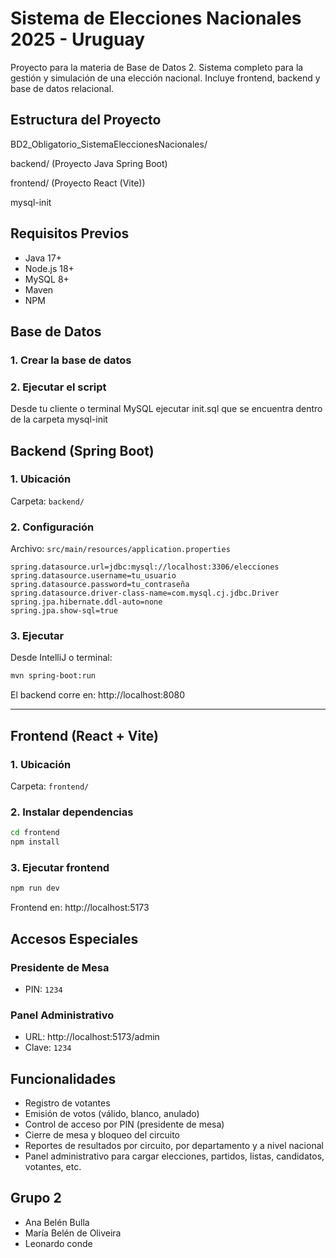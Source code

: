 
# Sistema de Elecciones Nacionales 2025 - Uruguay

Proyecto para la materia de Base de Datos 2.
Sistema completo para la gestión y simulación de una elección nacional. Incluye frontend, backend y base de datos relacional.

## Estructura del Proyecto

BD2\_Obligatorio\_SistemaEleccionesNacionales/

backend/               (Proyecto Java Spring Boot)

frontend/              (Proyecto React (Vite))

mysql-init


## Requisitos Previos

- Java 17+
- Node.js 18+
- MySQL 8+
- Maven
- NPM

## Base de Datos

### 1. Crear la base de datos

### 2. Ejecutar el script

Desde tu cliente o terminal MySQL ejecutar init.sql que se encuentra dentro de la carpeta mysql-init

## Backend (Spring Boot)

### 1. Ubicación

Carpeta: `backend/`

### 2. Configuración

Archivo: `src/main/resources/application.properties`

```properties
spring.datasource.url=jdbc:mysql://localhost:3306/elecciones
spring.datasource.username=tu_usuario
spring.datasource.password=tu_contraseña
spring.datasource.driver-class-name=com.mysql.cj.jdbc.Driver
spring.jpa.hibernate.ddl-auto=none
spring.jpa.show-sql=true
```

### 3. Ejecutar

Desde IntelliJ o terminal:

```bash
mvn spring-boot:run
```

El backend corre en: http://localhost:8080

---

## Frontend (React + Vite)

### 1. Ubicación

Carpeta: `frontend/`

### 2. Instalar dependencias

```bash
cd frontend
npm install
```

### 3. Ejecutar frontend

```bash
npm run dev
```

Frontend en: http://localhost:5173


## Accesos Especiales

### Presidente de Mesa

* PIN: `1234`

### Panel Administrativo

* URL: http://localhost:5173/admin
* Clave: `1234`

## Funcionalidades

* Registro de votantes
* Emisión de votos (válido, blanco, anulado)
* Control de acceso por PIN (presidente de mesa)
* Cierre de mesa y bloqueo del circuito
* Reportes de resultados por circuito, por departamento y a nivel nacional
* Panel administrativo para cargar elecciones, partidos, listas, candidatos, votantes, etc.



## Grupo 2
* Ana Belén Bulla
* María Belén de Oliveira
* Leonardo conde
